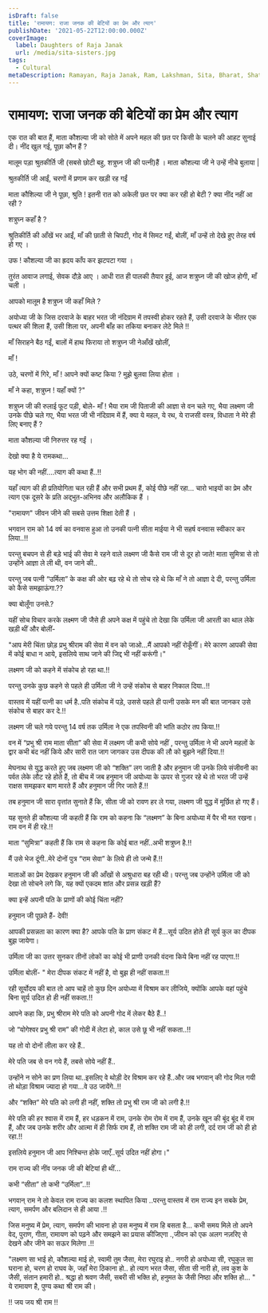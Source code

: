 ```yaml
---
isDraft: false
title: 'रामायण: राजा जनक की बेटियों का प्रेम और त्याग'
publishDate: '2021-05-22T12:00:00.000Z'
coverImage:
  label: Daughters of Raja Janak
  url: /media/sita-sisters.jpg
tags:
  - Cultural
metaDescription: Ramayan, Raja Janak, Ram, Lakshman, Sita, Bharat, Shatrughn, Hanuman, Kaushalya, Urmila, Shrutkirti, Sumitra, Mandvi, Vanvas
---
```


# रामायण: राजा जनक की बेटियों का प्रेम और त्याग

एक रात की बात हैं, माता कौशल्या जी को सोते में अपने महल की छत पर किसी के चलने की आहट सुनाई दी। 
नींद खुल गई, पूछा कौन हैं ?

मालूम पड़ा श्रुतकीर्ति जी (सबसे छोटी बहु, शत्रुघ्न जी की पत्नी)हैं ।
माता कौशल्या जी ने उन्हें नीचे बुलाया |

श्रुतकीर्ति जी आईं, चरणों में प्रणाम कर खड़ी रह गईं

माता कौशिल्या जी ने पूछा, श्रुति ! इतनी रात को अकेली छत पर क्या कर रही हो बेटी ? 
क्या नींद नहीं आ रही ?

शत्रुघ्न कहाँ है ?

श्रुतिकीर्ति की आँखें भर आईं, माँ की छाती से चिपटी, 
गोद में सिमट गईं, बोलीं, माँ उन्हें तो देखे हुए तेरह वर्ष हो गए ।

उफ ! 
कौशल्या जी का ह्रदय काँप कर झटपटा गया ।

तुरंत आवाज लगाई, सेवक दौड़े आए । 
आधी रात ही पालकी तैयार हुई, आज शत्रुघ्न जी की खोज होगी, 
माँ चली ।

आपको मालूम है शत्रुघ्न जी कहाँ मिले ?

अयोध्या जी के जिस दरवाजे के बाहर भरत जी नंदिग्राम में तपस्वी होकर रहते हैं, उसी दरवाजे के भीतर एक पत्थर की शिला हैं, उसी शिला पर, अपनी बाँह का तकिया बनाकर लेटे मिले !! 

माँ सिराहने बैठ गईं, 
बालों में हाथ फिराया तो शत्रुघ्न जी नेआँखें खोलीं, 

माँ !

उठे, चरणों में गिरे, माँ ! आपने क्यों कष्ट किया ? 
मुझे बुलवा लिया होता ।

माँ ने कहा, 
शत्रुघ्न ! यहाँ क्यों ?"

शत्रुघ्न जी की रुलाई फूट पड़ी, बोले- माँ ! भैया राम जी पिताजी की आज्ञा से वन चले गए, 
भैया लक्ष्मण जी उनके पीछे चले गए, भैया भरत जी भी नंदिग्राम में हैं, क्या ये महल, ये रथ, ये राजसी वस्त्र, विधाता ने मेरे ही लिए बनाए हैं ?

माता कौशल्या जी निरुत्तर रह गईं ।

देखो क्या है ये रामकथा...

यह भोग की नहीं....त्याग की कथा हैं..!!

यहाँ त्याग की ही प्रतियोगिता चल रही हैं और सभी प्रथम हैं, कोई पीछे नहीं रहा...  चारो भाइयों का प्रेम और त्याग एक दूसरे के प्रति अद्भुत-अभिनव और अलौकिक हैं ।

"रामायण" जीवन जीने की सबसे उत्तम शिक्षा देती हैं ।

भगवान राम को 14 वर्ष का वनवास हुआ तो उनकी पत्नी सीता माईया ने भी सहर्ष वनवास स्वीकार कर लिया..!!

परन्तु बचपन से ही बड़े भाई की सेवा मे रहने वाले लक्ष्मण जी कैसे राम जी से दूर हो जाते! 
माता सुमित्रा से तो उन्होंने आज्ञा ले ली थी, वन जाने की.. 

परन्तु जब पत्नी “उर्मिला” के कक्ष की ओर बढ़ रहे थे तो सोच रहे थे कि माँ ने तो आज्ञा दे दी, 
परन्तु उर्मिला को कैसे समझाऊंगा.??

क्या बोलूँगा उनसे.?

यहीं सोच विचार करके लक्ष्मण जी जैसे ही अपने कक्ष में पहुंचे तो देखा कि उर्मिला जी आरती का थाल लेके खड़ी थीं और बोलीं- 

"आप मेरी चिंता छोड़ प्रभु श्रीराम की सेवा में वन को जाओ...मैं आपको नहीं रोकूँगीं। मेरे कारण आपकी सेवा में कोई बाधा न आये, इसलिये साथ जाने की जिद्द भी नहीं करूंगी।"

लक्ष्मण जी को कहने में संकोच हो रहा था.!!

परन्तु उनके कुछ कहने से पहले ही उर्मिला जी ने उन्हें संकोच से बाहर निकाल दिया..!!

वास्तव में यहीं पत्नी का धर्म है..पति संकोच में पड़े, उससे पहले ही पत्नी उसके मन की बात जानकर उसे संकोच से बाहर कर दे.!!

लक्ष्मण जी चले गये परन्तु 14 वर्ष तक उर्मिला ने एक तपस्विनी की भांति कठोर तप किया.!!

वन में “प्रभु श्री राम माता सीता” की सेवा में लक्ष्मण जी कभी सोये नहीं , परन्तु उर्मिला ने भी अपने महलों के द्वार कभी बंद नहीं किये और सारी रात जाग जागकर उस दीपक की लौ को बुझने नहीं दिया.!!

मेघनाथ से युद्ध करते हुए जब लक्ष्मण जी को “शक्ति” लग जाती है और हनुमान जी उनके लिये संजीवनी का पर्वत लेके लौट रहे होते हैं, तो बीच में जब हनुमान जी अयोध्या के ऊपर से गुजर रहे थे तो भरत जी उन्हें राक्षस समझकर बाण मारते हैं और हनुमान जी गिर जाते हैं.!!

तब हनुमान जी सारा वृत्तांत सुनाते हैं कि, सीता जी को रावण हर ले गया, लक्ष्मण जी युद्ध में मूर्छित हो गए हैं।

यह सुनते ही कौशल्या जी कहती हैं कि राम को कहना कि “लक्ष्मण” के बिना अयोध्या में पैर भी मत रखना। राम वन में ही रहे.!!

माता “सुमित्रा” कहती हैं कि राम से कहना कि कोई बात नहीं..अभी शत्रुघ्न है.!!

मैं उसे भेज दूंगी..मेरे दोनों पुत्र “राम सेवा” के लिये ही तो जन्मे हैं.!!

माताओं का प्रेम देखकर हनुमान जी की आँखों से अश्रुधारा बह रही थी। परन्तु जब उन्होंने उर्मिला जी को देखा तो सोचने लगे कि, यह क्यों एकदम शांत और प्रसन्न खड़ी हैं?

क्या इन्हें अपनी पति के प्राणों की कोई चिंता नहीं?

हनुमान जी पूछते हैं- देवी! 

आपकी प्रसन्नता का कारण क्या है? आपके पति के प्राण संकट में हैं...सूर्य उदित होते ही सूर्य कुल का दीपक बुझ जायेगा। 

उर्मिला जी का उत्तर सुनकर तीनों लोकों का कोई भी प्राणी उनकी वंदना किये बिना नहीं रह पाएगा.!!

उर्मिला बोलीं- "
मेरा दीपक संकट में नहीं है, वो बुझ ही नहीं सकता.!!

रही सूर्योदय की बात तो आप चाहें तो कुछ दिन अयोध्या में विश्राम कर लीजिये, क्योंकि आपके वहां पहुंचे बिना सूर्य उदित हो ही नहीं सकता.!!

आपने कहा कि, प्रभु श्रीराम मेरे पति को अपनी गोद में लेकर बैठे हैं..!

जो “योगेश्वर प्रभु श्री राम” की गोदी में लेटा हो, काल उसे छू भी नहीं सकता..!!

यह तो वो दोनों लीला कर रहे हैं..

मेरे पति जब से वन गये हैं, तबसे सोये नहीं हैं..

उन्होंने न सोने का प्रण लिया था..इसलिए वे थोड़ी देर विश्राम कर रहे हैं..और जब भगवान् की गोद मिल गयी तो थोड़ा विश्राम ज्यादा हो गया...वे उठ जायेंगे..!!

और “शक्ति” मेरे पति को लगी ही नहीं, शक्ति तो प्रभु श्री राम जी को लगी है.!!

मेरे पति की हर श्वास में राम हैं, हर धड़कन में राम, उनके रोम रोम में राम हैं, उनके खून की बूंद बूंद में राम हैं, और जब उनके शरीर और आत्मा में ही सिर्फ राम हैं, तो शक्ति राम जी को ही लगी, दर्द राम जी को ही हो रहा.!!

इसलिये हनुमान जी आप निश्चिन्त होके जाएँ..सूर्य उदित नहीं होगा।"

राम राज्य की नींव जनक जी की बेटियां ही थीं... 

कभी “सीता” तो कभी “उर्मिला”..!!

 भगवान् राम ने तो केवल राम राज्य का कलश स्थापित किया ..परन्तु वास्तव में राम राज्य इन सबके प्रेम, त्याग, समर्पण और बलिदान से ही आया .!!

जिस मनुष्य में प्रेम, त्याग, समर्पण की भावना हो उस मनुष्य में राम हि बसता है... 
कभी समय मिले तो अपने वेद, पुराण, गीता, रामायण को पढ़ने और समझने का प्रयास कीजिएगा .,जीवन को एक अलग नज़रिए से देखने और जीने का सऊर मिलेगा .!!

"लक्ष्मण सा भाई हो, कौशल्या माई हो,
स्वामी तुम जैसा, मेरा रघुराइ हो.. 
नगरी हो अयोध्या सी, रघुकुल सा घराना हो, 
चरण हो राघव के, जहाँ मेरा ठिकाना हो..
हो त्याग भरत जैसा, सीता सी नारी हो, 
लव कुश के जैसी, संतान हमारी हो.. 
श्रद्धा हो श्रवण जैसी, सबरी सी भक्ति हो, 
हनुमत के जैसी निष्ठा और शक्ति हो... "
ये रामायण है, पुण्य कथा श्री राम की।

!! जय जय श्री राम !!